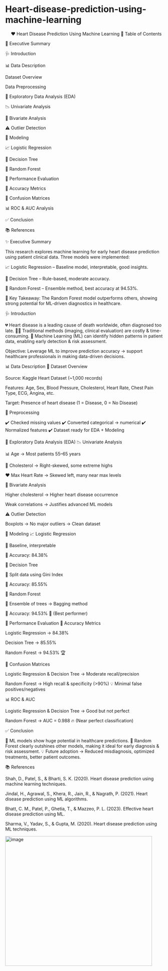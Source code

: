 # Heart-disease-prediction-using-machine-learning
 
❤️ Heart Disease Prediction Using Machine Learning
📑 Table of Contents

📌 Executive Summary

🩺 Introduction

📊 Data Description

Dataset Overview

Data Preprocessing

🔎 Exploratory Data Analysis (EDA)

📉 Univariate Analysis

🔗 Bivariate Analysis

⚠️ Outlier Detection

🤖 Modeling

📈 Logistic Regression

🌳 Decision Tree

🌲 Random Forest

📏 Performance Evaluation

🎯 Accuracy Metrics

🧮 Confusion Matrices

📊 ROC & AUC Analysis

✅ Conclusion

📚 References

✨ Executive Summary

This research explores machine learning for early heart disease prediction using patient clinical data. Three models were implemented:

📈 Logistic Regression – Baseline model, interpretable, good insights.

🌳 Decision Tree – Rule-based, moderate accuracy.

🌲 Random Forest – Ensemble method, best accuracy at 94.53%.

🔑 Key Takeaway: The Random Forest model outperforms others, showing strong potential for ML-driven diagnostics in healthcare.

🩺 Introduction

💔 Heart disease is a leading cause of death worldwide, often diagnosed too late.
👩‍⚕️ Traditional methods (imaging, clinical evaluation) are costly & time-consuming.
🤖 Machine Learning (ML) can identify hidden patterns in patient data, enabling early detection & risk assessment.

Objective: Leverage ML to improve prediction accuracy → support healthcare professionals in making data-driven decisions.

📊 Data Description
📂 Dataset Overview

Source: Kaggle Heart Dataset (~1,000 records)

Features: Age, Sex, Blood Pressure, Cholesterol, Heart Rate, Chest Pain Type, ECG, Angina, etc.

Target: Presence of heart disease (1 = Disease, 0 = No Disease)

🔧 Preprocessing

✔️ Checked missing values
✔️ Converted categorical → numerical
✔️ Normalized features
✔️ Dataset ready for EDA + Modeling

🔎 Exploratory Data Analysis (EDA)
📉 Univariate Analysis

📊 Age → Most patients 55–65 years

🧪 Cholesterol → Right-skewed, some extreme highs

❤️ Max Heart Rate → Skewed left, many near max levels

🔗 Bivariate Analysis

Higher cholesterol → Higher heart disease occurrence

Weak correlations → Justifies advanced ML models

⚠️ Outlier Detection

Boxplots → No major outliers → Clean dataset

🤖 Modeling
📈 Logistic Regression

🔹 Baseline, interpretable

🔹 Accuracy: 84.38%

🌳 Decision Tree

🔹 Split data using Gini Index

🔹 Accuracy: 85.55%

🌲 Random Forest

🔹 Ensemble of trees → Bagging method

🔹 Accuracy: 94.53% 🎯 (Best performer)

📏 Performance Evaluation
🎯 Accuracy Metrics

Logistic Regression → 84.38%

Decision Tree → 85.55%

Random Forest → 94.53% 🏆

🧮 Confusion Matrices

Logistic Regression & Decision Tree → Moderate recall/precision

Random Forest → High recall & specificity (>90%) 💡 Minimal false positives/negatives

📊 ROC & AUC

Logistic Regression & Decision Tree → Good but not perfect

Random Forest → AUC = 0.988 🔥 (Near perfect classification)

✅ Conclusion

🚀 ML models show huge potential in healthcare predictions.
🌲 Random Forest clearly outshines other models, making it ideal for early diagnosis & risk assessment.
💡 Future adoption → Reduced misdiagnosis, optimized treatments, better patient outcomes.

📚 References

Shah, D., Patel, S., & Bharti, S. K. (2020). Heart disease prediction using machine learning techniques.

Jindal, H., Agrawal, S., Khera, R., Jain, R., & Nagrath, P. (2021). Heart disease prediction using ML algorithms.

Bhatt, C. M., Patel, P., Ghetia, T., & Mazzeo, P. L. (2023). Effective heart disease prediction using ML.

Sharma, V., Yadav, S., & Gupta, M. (2020). Heart disease prediction using ML techniques.














<img width="468" height="414" alt="image" src="https://github.com/user-attachments/assets/296f4bdc-05b8-4487-beef-29b113d39a39" />
